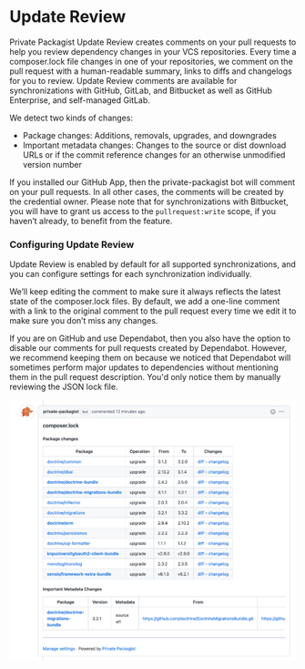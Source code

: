 # Update Review

Private Packagist Update Review creates comments on your pull requests to help you review dependency changes in your VCS
repositories. Every time a composer.lock file changes in one of your repositories, we comment on the pull request with a
human-readable summary, links to diffs and changelogs for you to review. Update Review comments are available for synchronizations
with GitHub, GitLab, and Bitbucket as well as GitHub Enterprise, and self-managed GitLab.

We detect two kinds of changes:
* Package changes: Additions, removals, upgrades, and downgrades
* Important metadata changes: Changes to the source or dist download URLs or if the commit reference changes for an otherwise unmodified version number

If you installed our GitHub App, then the private-packagist bot will comment on your pull requests. In all other cases, 
the comments will be created by the credential owner. Please note that for synchronizations with Bitbucket, you will 
have to grant us access to the `pullrequest:write` scope, if you haven’t already, to benefit from the feature.

### Configuring Update Review
Update Review is enabled by default for all supported synchronizations, and you can configure settings for each
synchronization individually. 

We’ll keep editing the comment to make sure it always reflects the latest state of the composer.lock files. By default,
we add a one-line comment with a link to the original comment to the pull request every time we edit it to make sure you
don’t miss any changes.

If you are on GitHub and use Dependabot, then you also have the option to disable our comments for pull requests created
by Dependabot. However, we recommend keeping them on because we noticed that Dependabot will sometimes perform major
updates to dependencies without mentioning them in the pull request description. You'd only notice them by manually
reviewing the JSON lock file.

![Update Review example on GitHub](/Resources/public/img/docs/features/UpdateReview-20211125.png)
